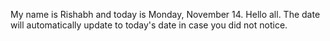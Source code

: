 My name is Rishabh and today is Monday, November 14. Hello all. The date will automatically update to today's date in case you did not notice.
